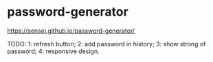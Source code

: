 # password-generator
https://sensej.github.io/password-generator/

TODO:
1: refresh button;
2: add password in history;
3: show strong of password;
4: responsive design.
